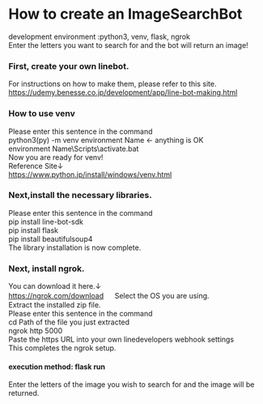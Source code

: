 # How to create an ImageSearchBot
development environment :python3, venv, flask, ngrok  
Enter the letters you want to search for and the bot will return an image!  
### First, create your own linebot.  
For instructions on how to make them, please refer to this site.  
https://udemy.benesse.co.jp/development/app/line-bot-making.html  

### How to use venv  
Please enter this sentence in the command  
python3(py) -m venv environment Name  ← anything is OK  
environment Name\Scripts\activate.bat  
Now you are ready for venv!  
Reference Site↓  
https://www.python.jp/install/windows/venv.html

### Next,install the necessary libraries.  
Please enter this sentence in the command  
pip install line-bot-sdk  
pip install flask  
pip install beautifulsoup4  
The library installation is now complete.  

### Next, install ngrok.  
You can download it here.↓  
https://ngrok.com/download     　
Select the OS you are using.  
Extract the installed zip file.  
Please enter this sentence in the command  
cd  Path of the file you just extracted  
ngrok http 5000  
Paste the https URL into your own linedevelopers webhook settings  
This completes the ngrok setup.  

#### execution method: flask run  
Enter the letters of the image you wish to search for and the image will be returned.
